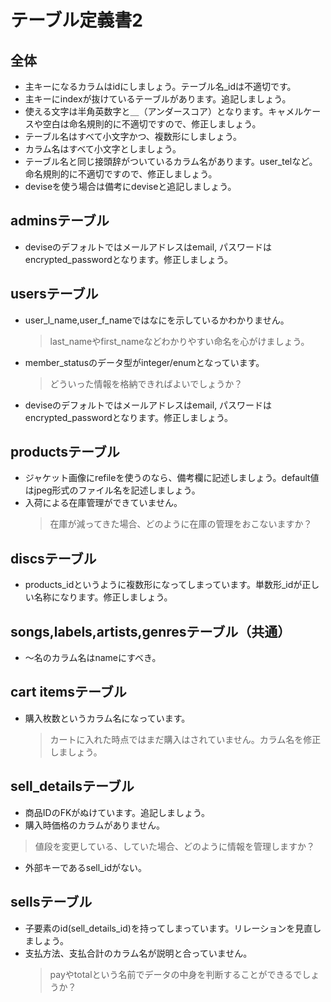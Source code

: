 # テーブル定義書2

## 全体
- 主キーになるカラムはidにしましょう。テーブル名_idは不適切です。
- 主キーにindexが抜けているテーブルがあります。追記しましょう。
- 使える文字は半角英数字と＿（アンダースコア）となります。キャメルケースや空白は命名規則的に不適切ですので、修正しましょう。
- テーブル名はすべて小文字かつ、複数形にしましょう。
- カラム名はすべて小文字としましょう。
- テーブル名と同じ接頭辞がついているカラム名があります。user_telなど。命名規則的に不適切ですので、修正しましょう。
- deviseを使う場合は備考にdeviseと追記しましょう。

## adminsテーブル
- deviseのデフォルトではメールアドレスはemail, パスワードはencrypted_passwordとなります。修正しましょう。

## usersテーブル
- user_l_name,user_f_nameではなにを示しているかわかりません。
  > last_nameやfirst_nameなどわかりやすい命名を心がけましょう。
- member_statusのデータ型がinteger/enumとなっています。
  > どういった情報を格納できればよいでしょうか？
- deviseのデフォルトではメールアドレスはemail, パスワードはencrypted_passwordとなります。修正しましょう。

## productsテーブル
- ジャケット画像にrefileを使うのなら、備考欄に記述しましょう。default値はjpeg形式のファイル名を記述しましょう。
- 入荷による在庫管理ができていません。
  > 在庫が減ってきた場合、どのように在庫の管理をおこないますか？

## discsテーブル
- products_idというように複数形になってしまっています。単数形_idが正しい名称になります。修正しましょう。

## songs,labels,artists,genresテーブル（共通）
- ～名のカラム名はnameにすべき。

## cart itemsテーブル
- 購入枚数というカラム名になっています。
  > カートに入れた時点ではまだ購入はされていません。カラム名を修正しましょう。

## sell_detailsテーブル
- 商品IDのFKがぬけています。追記しましょう。
- 購入時価格のカラムがありません。
 > 値段を変更している、していた場合、どのように情報を管理しますか？
 - 外部キーであるsell_idがない。

## sellsテーブル
- 子要素のid(sell_details_id)を持ってしまっています。リレーションを見直しましょう。
- 支払方法、支払合計のカラム名が説明と合っていません。
  > payやtotalという名前でデータの中身を判断することができるでしょうか？
